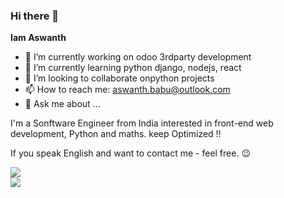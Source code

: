 ### Hi there 👋

**Iam Aswanth** 

- 🔭 I’m currently working on odoo 3rdparty development
- 🌱 I’m currently learning python django, nodejs, react
- 👯 I’m looking to collaborate onpython projects
- 📫 How to reach me: aswanth.babu@outlook.com
- 💬 Ask me about ...

I'm a Sonftware Engineer from India interested in front-end web development, Python and maths. keep Optimized !!


If you speak English and want to contact me - feel free. 😉

       
<a href="https://github.com/cy-research">
  <img align="center" src="https://github-readme-stats.vercel.app/api?username=iamaswanth&count_private=true&show_icons=true&theme=dark" />
</a>
<br/>
<a href="https://github.com/cy-research">
  <img align="center" src="https://github-readme-stats.vercel.app/api/top-langs/?username=iamaswanth&theme=dark&hide=jupyter%20notebook" />
</a>
